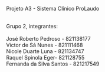 Projeto A3 - Sistema Clínico ProLaudo

<br /> 
Grupo 2, integrantes:
<br /> 
<br /> 
José Roberto Pedroso - 821138177
<br /> 
Victor de Sá Nunes - 821111468
<br /> 
Nicole Duarte Luna - 821134747
<br /> 
Raquel Spinola Eger- 821128755
<br /> 
Fernanda da Silva Santos - 821217549
